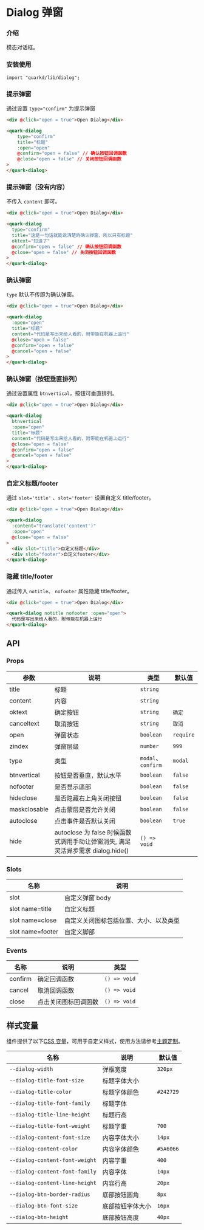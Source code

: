 # Dialog 弹窗

### 介绍

模态对话框。

### 安装使用

```tsx
import "quarkd/lib/dialog";
```

### 提示弹窗

通过设置 `type="confirm"` 为提示弹窗

```html
<div @click="open = true">Open Dialog</div>

<quark-dialog
    type="confirm"
    title="标题"
    :open="open"
    @confirm="open = false" // 确认按钮回调函数
    @close="open = false" // 关闭按钮回调函数
>
</quark-dialog>
```

### 提示弹窗（没有内容）

不传入 `content` 即可。

```html
<div @click="open = true">Open Dialog</div>

<quark-dialog
  type="confirm"
  title="这是一句话就能说清楚的确认弹窗，所以只有标题"
  oktext="知道了"
  @confirm="open = false" // 确认按钮回调函数
  @close="open = false" // 关闭按钮回调函数
>
</quark-dialog>
```

### 确认弹窗

`type` 默认不传即为确认弹窗。

```html
<div @click="open = true">Open Dialog</div>

<quark-dialog
  :open="open"
  title="标题"
  content="代码是写出来给人看的，附带能在机器上运行"
  @close="open = false"
  @confirm="open = false"
  @cancel="open = false"
>
</quark-dialog>
```

### 确认弹窗（按钮垂直排列）

通过设置属性 `btnvertical`，按钮可垂直排列。

```html
<div @click="open = true">Open Dialog</div>

<quark-dialog
  btnvertical
  :open="open"
  title="标题"
  content="代码是写出来给人看的，附带能在机器上运行"
  @close="open = false"
  @confirm="open = false"
  @cancel="open = false"
>
</quark-dialog>
```

### 自定义标题/footer

通过 `slot='title'` 、`slot='footer'` 设置自定义 title/footer。

```html
<div @click="open = true">Open Dialog</div>

<quark-dialog
  :content="translate('content')"
  :open="open"
  @close="open = false"
>
  <div slot="title">自定义标题</div>
  <div slot="footer">自定义footer</div>
</quark-dialog>
```

### 隐藏 title/footer

通过传入 `notitle`、 `nofooter` 属性隐藏 title/footer。

```html
<div @click="open = true">Open Dialog</div>

<quark-dialog notitle nofooter :open="open">
  代码是写出来给人看的，附带能在机器上运行
</quark-dialog>
```

## API

### Props

| 参数         | 说明                                                                            | 类型               | 默认值    |
| ------------ | ------------------------------------------------------------------------------- | ------------------ | --------- |
| title        | 标题                                                                            | `string`           |
| content      | 内容                                                                            | `string`           |
| oktext       | 确定按钮                                                                        | `string `          | `确定`    |
| canceltext   | 取消按钮                                                                        | `string`           | `取消`    |
| open         | 弹窗状态                                                                        | `boolean `         | `require` |
| zindex       | 弹窗层级                                                                        | `number`           | `999`     |
| type         | 类型                                                                            | `modal`、`confirm` | `modal`   |
| btnvertical  | 按钮是否垂直，默认水平                                                          | `boolean`          | `false`   |
| nofooter     | 是否显示底部                                                                    | `boolean`          | `false`   |
| hideclose    | 是否隐藏右上角关闭按钮                                                          | `boolean`          | `false`   |
| maskclosable | 点击蒙层是否允许关闭                                                            | `boolean`          | `false`   |
| autoclose    | 点击事件是否默认关闭                                                            | `boolean`          | `true`    |
| hide         | autoclose 为 false 时候函数式调用手动让弹窗消失, 满足灵活异步需求 dialog.hide() | `() => void`       |

### Slots

| 名称             | 说明                                   |
| ---------------- | -------------------------------------- |
| slot             | 自定义弹窗 body                        |
| slot name=title  | 自定义标题                             |
| slot name=close  | 自定义关闭图标包括位置、大小、以及类型 |
| slot name=footer | 自定义脚部                             |

### Events

| 名称    | 说明                 | 类型         |
| ------- | -------------------- | ------------ |
| confirm | 确定回调函数         | `() => void` |
| cancel  | 取消回调函数         | `() => void` |
| close   | 点击关闭图标回调函数 | `() => void` |

## 样式变量

组件提供了以下[CSS 变量](https://developer.mozilla.org/zh-CN/docs/Web/CSS/Using_CSS_custom_properties)，可用于自定义样式，使用方法请参考[主题定制](#/zh-CN/guide/theme)。

| 名称                           | 说明             | 默认值    |
| ------------------------------ | ---------------- | --------- |
| `--dialog-width`               | 弹框宽度         | `320px`   |
| `--dialog-title-font-size`     | 标题字体大小     |
| `--dialog-title-color`         | 标题字体颜色     | `#242729` |
| `--dialog-title-font-family`   | 标题字体         |
| `--dialog-title-line-height`   | 标题行高         |
| `--dialog-title-font-weight`   | 标题字重         | `700`     |
| `--dialog-content-font-size`   | 内容字体大小     | `14px`    |
| `--dialog-content-color`       | 内容字体颜色     | `#5A6066` |
| `--dialog-content-font-weight` | 内容字重         | `400`     |
| `--dialog-content-font-family` | 内容字体         | `14px`    |
| `--dialog-content-line-height` | 内容行高         | `20px`    |
| `--dialog-btn-border-radius`   | 底部按钮圆角     | `8px`     |
| `--dialog-btn-font-size`       | 底部按钮字体大小 | `16px`    |
| `--dialog-btn-height`          | 底部按钮高度     | `40px`    |

